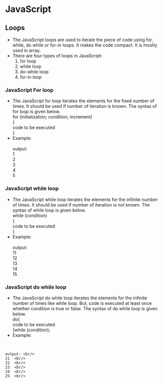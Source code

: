 # JavaScript

## Loops

- The JavaScript loops are used to iterate the piece of code using for, while, do while or for-in 
loops. It makes the code compact. It is mostly used in array.
- There are four types of loops in JavaScript: 
  1. for loop
  2. while loop
  3. do-while loop
  4. for-in loop
### JavaScript For loop
- The JavaScript for loop iterates the elements for the fixed number of times. It should be used 
if number of iteration is known. The syntax of for loop is given below. <br/>
  for (initialization; condition; increment) <br/> 
  {  <br/>
     code to be executed  <br/>
  }  <br/>
- Example:<br/>
  <script>  <br/>
  for (i=1; i<=5; i++)  <br/>
  {  <br/>
  document.write(i + "<br/>")  <br/>
  }  <br/>
  </script>  <br/>
    output: <br/>
    1<br/>
    2<br/>
    3<br/>
    4<br/>
    5<br/>
            
### JavaScript while loop
- The JavaScript while loop iterates the elements for the infinite number of times. It should be used if number of 
iteration is not known. The syntax of while loop is given below. <br/>
  while (condition)  <br/>
  {  <br/>
    code to be executed  <br/>
  }  <br/>
- Example:<br/>
  <script>  <br/>
  var i=11;  <br/>
  while (i<=15)  <br/>
  {  <br/>
  document.write(i + "<br/>");  <br/>
  i++;  <br/>
  }  <br/>
  </script>  <br/>
    output: <br/>
    11<br/>
    12<br/>
    13<br/>
    14<br/>
    15<br/>
    
### JavaScript do while loop
- The JavaScript do while loop iterates the elements for the infinite number of times like while loop. But, code is executed at least once whether condition is true or false. The syntax of do while loop is given below. <br/>
  do{  <br/>
    code to be executed  <br/>
    }while (condition);  <br/>
- Example:<br/>
<script>  <br/>
  var i=21;  <br/>
  do{  <br/>
  document.write(i + "<br/>");  <br/>
  i++;  <br/>
  }while (i<=25);  <br/>
  </script>  <br/>
    output: <br/>
    21  <br/>
    22  <br/>
    23  <br/>
    24  <br/>
    25  <br/>

